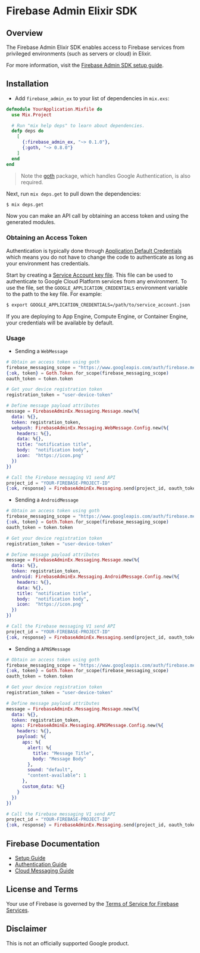 # Firebase Admin Elixir SDK

## Overview

The Firebase Admin Elixir SDK enables access to Firebase services from privileged environments
(such as servers or cloud) in Elixir.

For more information, visit the
[Firebase Admin SDK setup guide](https://firebase.google.com/docs/admin/setup/).

## Installation

* Add `firebase_admin_ex` to your list of dependencies in `mix.exs`:

```ex
defmodule YourApplication.Mixfile do
  use Mix.Project

  # Run "mix help deps" to learn about dependencies.
  defp deps do
    [
      {:firebase_admin_ex, "~> 0.1.0"},
      {:goth, "~> 0.8.0"}
    ]
  end
end
```

> Note the [goth][goth] package, which handles Google Authentication, is also
> required.

Next, run `mix deps.get` to pull down the dependencies:

```sh
$ mix deps.get
```

Now you can make an API call by obtaining an access token and using the
generated modules.

### Obtaining an Access Token
Authentication is typically done through [Application Default Credentials][adc]
which means you do not have to change the code to authenticate as long as
your environment has credentials.

Start by creating a [Service Account key file][service_account_key_file].
This file can be used to authenticate to Google Cloud Platform services from any environment.
To use the file, set the `GOOGLE_APPLICATION_CREDENTIALS` environment variable to
the path to the key file.
For example:

```sh
$ export GOOGLE_APPLICATION_CREDENTIALS=/path/to/service_account.json
```

If you are deploying to App Engine, Compute Engine, or Container Engine, your
credentials will be available by default.

### Usage

* Sending a `WebMessage`

```ex
# Obtain an access token using goth
firebase_messaging_scope = "https://www.googleapis.com/auth/firebase.messaging"
{:ok, token} = Goth.Token.for_scope(firebase_messaging_scope)
oauth_token = token.token

# Get your device registration token
registration_token = "user-device-token"

# Define message payload attributes
message = FirebaseAdminEx.Messaging.Message.new(%{
  data: %{},
  token: registration_token,
  webpush: FirebaseAdminEx.Messaging.WebMessage.Config.new(%{
    headers: %{},
    data: %{},
    title: "notification title",
    body:  "notification body",
    icon:  "https://icon.png"
  })
})

# Call the Firebase messaging V1 send API
project_id = "YOUR-FIREBASE-PROJECT-ID"
{:ok, response} = FirebaseAdminEx.Messaging.send(project_id, oauth_token, message)
```

* Sending a `AndroidMessage`

```ex
# Obtain an access token using goth
firebase_messaging_scope = "https://www.googleapis.com/auth/firebase.messaging"
{:ok, token} = Goth.Token.for_scope(firebase_messaging_scope)
oauth_token = token.token

# Get your device registration token
registration_token = "user-device-token"

# Define message payload attributes
message = FirebaseAdminEx.Messaging.Message.new(%{
  data: %{},
  token: registration_token,
  android: FirebaseAdminEx.Messaging.AndroidMessage.Config.new(%{
    headers: %{},
    data: %{},
    title: "notification title",
    body:  "notification body",
    icon:  "https://icon.png"
  })
})

# Call the Firebase messaging V1 send API
project_id = "YOUR-FIREBASE-PROJECT-ID"
{:ok, response} = FirebaseAdminEx.Messaging.send(project_id, oauth_token, message)
```

* Sending a `APNSMessage`

```ex
# Obtain an access token using goth
firebase_messaging_scope = "https://www.googleapis.com/auth/firebase.messaging"
{:ok, token} = Goth.Token.for_scope(firebase_messaging_scope)
oauth_token = token.token

# Get your device registration token
registration_token = "user-device-token"

# Define message payload attributes
message = FirebaseAdminEx.Messaging.Message.new(%{
  data: %{},
  token: registration_token,
  apns: FirebaseAdminEx.Messaging.APNSMessage.Config.new(%{
    headers: %{},
    payload: %{
      aps: %{
        alert: %{
          title: "Message Title",
          body: "Message Body"
        },
        sound: "default",
        "content-available": 1
      },
      custom_data: %{}
    }
  })
})

# Call the Firebase messaging V1 send API
project_id = "YOUR-FIREBASE-PROJECT-ID"
{:ok, response} = FirebaseAdminEx.Messaging.send(project_id, oauth_token, message)
```

## Firebase Documentation

* [Setup Guide](https://firebase.google.com/docs/admin/setup/)
* [Authentication Guide](https://firebase.google.com/docs/auth/admin/)
* [Cloud Messaging Guide](https://firebase.google.com/docs/cloud-messaging/admin/)

## License and Terms

Your use of Firebase is governed by the
[Terms of Service for Firebase Services](https://firebase.google.com/terms/).

## Disclaimer

This is not an officially supported Google product.

[adc]: https://cloud.google.com/docs/authentication#getting_credentials_for_server-centric_flow
[service_account_key_file]: https://developers.google.com/identity/protocols/OAuth2ServiceAccount#creatinganaccount
[hex_pm]: https://hex.pm/users/google-cloud
[goth]: https://hex.pm/packages/goth
